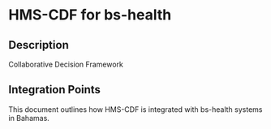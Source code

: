 # HMS-CDF for bs-health

## Description

Collaborative Decision Framework

## Integration Points

This document outlines how HMS-CDF is integrated with bs-health systems in Bahamas.

